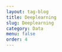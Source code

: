 ```yaml
---
layout: tag-blog
title: Deeplearning
slug: Deeplearning
category: Data
menu: false
order: 4
---
```

